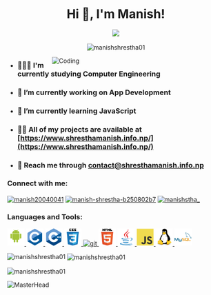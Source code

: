 
<h1 align="center">Hi 👋, I'm Manish!</h1>

<!-- <h3 align="center">A Computer Science Student</h3> -->

<p align="center">
  <a href="https://github.com/manishshrestha01"><img src="https://readme-typing-svg.herokuapp.com/?size=21&center=true&vCenter=true&width=560&height=45&lines=A+Computer+Science+Student"></a>
</p>



<p align="center"> <img src="https://komarev.com/ghpvc/?username=manishshrestha01&label=Profile%20views&color=0e75b6&style=flat" alt="manishshrestha01" /> </p>

<img align="right" alt="Coding" width="400" src="https://cdn.dribbble.com/users/1162077/screenshots/3848914/programmer.gif">

- ### 👩🏻‍🎓 I'm currently studying **Computer Engineering**
 
- ### 🔭 I’m currently working on **App Development**

- ### 🌱 I’m currently learning **JavaScript**

- ### 👨‍💻 All of my projects are available at **[https://www.shresthamanish.info.np/](https://www.shresthamanish.info.np/)**

- ### 📧 Reach me through **contact@shresthamanish.info.np**

<h3 align="left">Connect with me:</h3>
<p align="left">
<a href="https://twitter.com/manish20040041" target="blank"><img align="center" src="https://raw.githubusercontent.com/rahuldkjain/github-profile-readme-generator/master/src/images/icons/Social/twitter.svg" alt="manish20040041" height="30" width="40" /></a>
<a href="https://linkedin.com/in/manish-shrestha-b250802b7" target="blank"><img align="center" src="https://raw.githubusercontent.com/rahuldkjain/github-profile-readme-generator/master/src/images/icons/Social/linked-in-alt.svg" alt="manish-shrestha-b250802b7" height="30" width="40" /></a>
<a href="https://instagram.com/manishstha_" target="blank"><img align="center" src="https://raw.githubusercontent.com/rahuldkjain/github-profile-readme-generator/master/src/images/icons/Social/instagram.svg" alt="manishstha_" height="30" width="40" /></a>
</p>

<h3 align="left">Languages and Tools:</h3>
<p align="left"> <a href="https://developer.android.com" target="_blank" rel="noreferrer"> <img src="https://raw.githubusercontent.com/devicons/devicon/master/icons/android/android-original-wordmark.svg" alt="android" width="40" height="40"/> </a> <a href="https://www.cprogramming.com/" target="_blank" rel="noreferrer"> <img src="https://raw.githubusercontent.com/devicons/devicon/master/icons/c/c-original.svg" alt="c" width="40" height="40"/> </a> <a href="https://www.w3schools.com/cpp/" target="_blank" rel="noreferrer"> <img src="https://raw.githubusercontent.com/devicons/devicon/master/icons/cplusplus/cplusplus-original.svg" alt="cplusplus" width="40" height="40"/> </a> <a href="https://www.w3schools.com/css/" target="_blank" rel="noreferrer"> <img src="https://raw.githubusercontent.com/devicons/devicon/master/icons/css3/css3-original-wordmark.svg" alt="css3" width="40" height="40"/> </a> <a href="https://git-scm.com/" target="_blank" rel="noreferrer"> <img src="https://www.vectorlogo.zone/logos/git-scm/git-scm-icon.svg" alt="git" width="40" height="40"/> </a> <a href="https://www.w3.org/html/" target="_blank" rel="noreferrer"> <img src="https://raw.githubusercontent.com/devicons/devicon/master/icons/html5/html5-original-wordmark.svg" alt="html5" width="40" height="40"/> </a> <a href="https://www.java.com" target="_blank" rel="noreferrer"> <img src="https://raw.githubusercontent.com/devicons/devicon/master/icons/java/java-original.svg" alt="java" width="40" height="40"/> </a> <a href="https://developer.mozilla.org/en-US/docs/Web/JavaScript" target="_blank" rel="noreferrer"> <img src="https://raw.githubusercontent.com/devicons/devicon/master/icons/javascript/javascript-original.svg" alt="javascript" width="40" height="40"/> </a> <a href="https://www.linux.org/" target="_blank" rel="noreferrer"> <img src="https://raw.githubusercontent.com/devicons/devicon/master/icons/linux/linux-original.svg" alt="linux" width="40" height="40"/> </a> <a href="https://www.mysql.com/" target="_blank" rel="noreferrer"> <img src="https://raw.githubusercontent.com/devicons/devicon/master/icons/mysql/mysql-original-wordmark.svg" alt="mysql" width="40" height="40"/> </a> </p>

<p><img align="left" src="https://github-readme-stats.vercel.app/api/top-langs?username=manishshrestha01&show_icons=true&locale=en&layout=compact" alt="manishshrestha01" /></p>

<p>&nbsp;<img align="center" src="https://github-readme-stats.vercel.app/api?username=manishshrestha01&show_icons=true&locale=en" alt="manishshrestha01" /></p>

<p><img align="center" src="https://github-readme-streak-stats.herokuapp.com/?user=manishshrestha01&" alt="manishshrestha01" /></p>

![MasterHead](https://camo.githubusercontent.com/700f2ecd2ca652d02ff0705ebdf8c4ee71dfbbe0d67fc02950f84eb251242ab9/68747470733a2f2f666972656261736573746f726167652e676f6f676c65617069732e636f6d2f76302f622f666c6578692d636f64696e672e61707073706f742e636f6d2f6f2f64656d706769372d35323066386435662d363364342d343435332d383832322d6462633134396165323766382e6769663f616c743d6d6564696126746f6b656e3d39316330633762322d393363332d343032392d623031312d316138373033633537333064)
